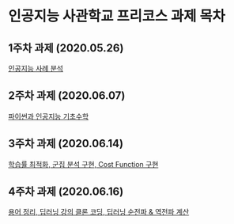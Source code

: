 # 인공지능 사관학교 프리코스 과제 목차

## 1주차 과제 (2020.05.26)
[인공지능 사례 분석](https://github.com/wooluck-98/Homework/blob/master/1%EC%A3%BC%EC%B0%A8%EA%B3%BC%EC%A0%9C.ipynb)
## 2주차 과제 (2020.06.07)
[파이썬과 인공지능 기초수학](https://github.com/wooluck-98/Homework/blob/master/2%EC%A3%BC%EC%B0%A8%EA%B3%BC%EC%A0%9C.ipynb)
## 3주차 과제 (2020.06.14)
[학습률 최적화, 군집 분석 구현, Cost Function 구현](https://github.com/wooluck-98/Homework/blob/master/3%EC%A3%BC%EC%B0%A8_%EA%B3%BC%EC%A0%9C.ipynb)
## 4주차 과제 (2020.06.16)
[용어 정리, 딥러닝 강의 클론 코딩, 딥러닝 순전파 & 역전파 계산](https://github.com/wooluck-98/Homework/blob/master/4%EC%A3%BC%EC%B0%A8_%EA%B3%BC%EC%A0%9C.ipynb)
